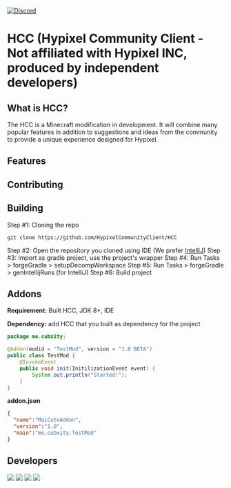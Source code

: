 [ ![Discord](https://canary.discordapp.com/api/guilds/411619823445999637/widget.png) ](https://discord.gg/8GakFcT)
# HCC (Hypixel Community Client - Not affiliated with Hypixel INC, produced by independent developers)
## What is HCC? ##
The HCC is a Minecraft modification in development. It will combine many popular features in addition to suggestions and ideas from the community to provide a unique experience designed for Hypixel.

## Features ##

## Contributing ##

## Building ##
Step #1: Cloning the repo
```
git clone https://github.com/HypixelCommunityClient/HCC
```
Step #2: Open the repository you cloned using IDE (We prefer [IntelliJ](https://jetbrains.com/idea))
Step #3: Import as gradle project, use the project's wrapper
Step #4: Run Tasks \> forgeGradle \> setupDecompWorkspace
Step #5: Run Tasks \> forgeGradle \> genIntellijRuns (for IntelliJ)
Step #6: Build project

## Addons ##
**Requirement:** Built HCC, JDK 8+, IDE

**Dependency:**
add HCC that you built as dependency for the project

```java
package me.cubxity;

@Addon(modid = "TestMod", version = "1.0 BETA")
public class TestMod {
    @InvokeEvent
    public void init(InitilizationEvent event) {
        System.out.println("Started!");
    }
}
```

**addon.json**
```json
{
  "name":"MaiCuteAddon",
  "version":"1.0",
  "main":"me.cubxity.TestMod"
}
```
## Developers ##
[![](https://cdn.discordapp.com/avatars/376817315830038530/87dd80c68e0598ea39af4e0472b299b7.png)](https://github.com/Sk1er)
[![](https://cdn.discordapp.com/avatars/248159137370734601/8a8b49df90cda7ccd55f28c1f5293ad6.png)](https://github.com/CoalCoding)
[![](https://cdn.discordapp.com/avatars/247785387919933440/e8f6af129f0d6d4db93d8c7360aac15a.png)](https://github.com/KevinPriv)
[![](https://cdn.discordapp.com/avatars/290921387655430144/1495ae41593665e29f683d63d502c600.png)](https://github.com/VRCube)
